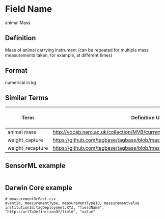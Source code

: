 # Field Name
animal Mass

## Definition 
Mass of animal carrying instrument (can be repeated for multiple mass measurements taken, for example, at different times)

## Format
numerical in kg

## Similar Terms 
|Term|Definition URL|Source Vocabulary Publisher/Creator|
|----|----------|-----------------|
|animal mass|http://vocab.nerc.ac.uk/collection/MVB/current/MVB000019|Movebank|
|weight_capture|https://github.com/tagbase/tagbase/blob/master/eTagMetadataInventory.csv#L95|Tagbase|
|weight_recapture|https://github.com/tagbase/tagbase/blob/master/eTagMetadataInventory.csv#L97|Tagbase|

## SensorML example
```xml

```
## Darwin Core example
```csv
# measurementOrFact.csv
eventId, measurementType, measurementTypeID, measurementValue
institutionId:tagDeployment:XYZ, "fieldName", "http://urlToDefinitionOf/field", "value"
```

